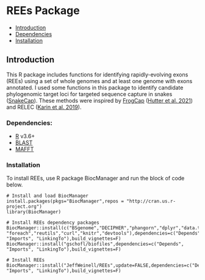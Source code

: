 # REEs Package

 - [Introduction](#Introduction)
 - [Dependencies](#Dependencies)
 - [Installation](#InstallingREEs)

<a name="Introduction"></a>
## Introduction
This R package includes functions for identifying rapidly-evolving exons (REEs) using a set of whole genomes and at least one genome with exons annotated. I used some functions in this package to identify candidate phylogenomic target loci for targeted sequence capture in snakes ([SnakeCap](https://github.com/JeffWeinell/SnakeCap/blob/main/README.md)). These methods were inspired by [FrogCap](https://frogcap.com/) ([Hutter et al. 2021](https://onlinelibrary.wiley.com/doi/10.1111/1755-0998.13517)) and RELEC ([Karin et al. 2019](https://doi.org/10.1093/molbev/msz263)).

<!--
The reasons for publishing these methods as an R package include (1) having a reproducible and citable pipeline for projects that use the SnakeCap probe set, and (2) to provide a method for researchers to select a set of loci for their phylogenomic studies.
-->

<a name="Dependencies"></a>
### Dependencies:
- [R](https://www.r-project.org/) v3.6+
- [BLAST](https://ftp.ncbi.nlm.nih.gov/blast/executables/blast+/LATEST/)
- [MAFFT](https://mafft.cbrc.jp/alignment/software/)

<a name="InstallingREEs"></a>
### Installation

To install REEs, use R package BiocManager and run the block of code below.

```
# Install and load BiocManager
install.packages(pkgs="BiocManager",repos = "http://cran.us.r-project.org")
library(BiocManager)

# Install REEs dependency packages
BiocManager::install(c("BSgenome","DECIPHER","phangorn","dplyr","data.table", "foreach","reutils","curl","knitr","devtools"),dependencies=c("Depends", "Imports", "LinkingTo"),build_vignettes=F)
BiocManager::install("gschofl/biofiles",dependencies=c("Depends", "Imports", "LinkingTo"),build_vignettes=F)

# Install REEs
BiocManager::install("JeffWeinell/REEs",update=FALSE,dependencies=c("Depends", "Imports", "LinkingTo"),build_vignettes=F)
```

<!--
To install BLAST, follow the instructions [here](https://www.ncbi.nlm.nih.gov/books/NBK279671/) or use the ```REEs::blast.install``` function.

```
# Load REEs
library(REEs)

# Install BLAST
blast.install()
```

To install MAFFT, follow the instructions [here](https://mafft.cbrc.jp/alignment/software/) and/or [here](https://mafft.cbrc.jp/alignment/software/installation_without_root.html) or use the ```REEs::install.mafft``` function.

```
# Load REEs
library(REEs)

# Install MAFFT
mafft.install()
```
-->



